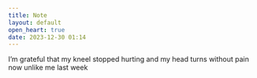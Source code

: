 ```yaml
---
title: Note
layout: default
open_heart: true
date: 2023-12-30 01:14
---
```


I’m grateful that my kneel stopped hurting and my head turns without pain now unlike me last week
